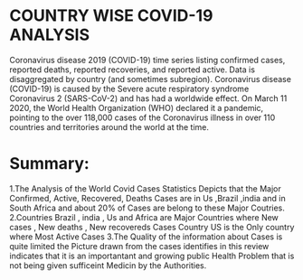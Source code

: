 # COUNTRY WISE COVID-19 ANALYSIS

Coronavirus disease 2019 (COVID-19) time series listing confirmed cases, reported deaths, reported recoveries, and reported active. 
Data is disaggregated by country (and sometimes subregion). Coronavirus disease (COVID-19) is caused by the Severe acute respiratory syndrome Coronavirus 2 (SARS-CoV-2) and has had a worldwide effect.
On March 11 2020, the World Health Organization (WHO) declared it a pandemic, pointing to the over 118,000 cases of the Coronavirus illness in over 110 countries and territories around the world at the time.


# Summary:

1.The Analysis of the World Covid Cases Statistics Depicts that the Major Confirmed, Active, Recovered, Deaths Cases are
in Us ,Brazil ,india and in South Africa and about 20% of Cases are belong to these Major Coutries.
2.Countries  Brazil , india , Us and Africa are Major Countries where New cases , New deaths , New recovereds Cases
Country US is the Only country where Most Active Cases
3.The Quality of the information about Cases is quite limited the Picture drawn from the cases identifies in this review indicates
that it is an importantant and growing public Health Problem that is not being given sufficeint Medicin by the Authorities.
